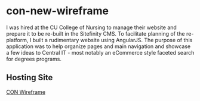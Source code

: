 # con-new-wireframe
I was hired at the CU College of Nursing to manage their website and prepare it to be re-built in the Sitefinity CMS. To facilitate planning of the re-platform, I built a rudimentary website using AngularJS. The purpose of this application was to help organize pages and main navigation and showcase a few ideas to Central IT - most notably an eCommerce style faceted search for degrees programs.
## Hosting Site
[CON Wireframe](https://con-new-wireframe.web.app)
